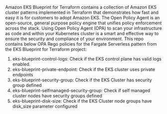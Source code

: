 Amazon EKS Blueprint for Terraform contains a collection of Amazon EKS cluster patterns implemented in Terraform that demonstrates how fast and easy it is for customers to adopt Amazon EKS. The Open Policy Agent is an open-source, general purpose policy engine that unifies policy enforcement across the stack. Using Open Policy Agent (OPA) to scan your infrastructure as code and within your Kubernetes cluster is a smart and effective way to ensure the security and compliance of your environment.
This repo contains below OPA Rego policies for the Fargate Serverless pattern from the EKS Blueprint for Terraform project:

1. eks-blueprint-control-logs: Check if the EKS control plane has valid logs enabled.
2. eks-blueprint-private-endpoint: Check if the EKS cluster uses private endpoints
3. eks-blueprint-security-group: Check if the EKS Cluster has security group defined
4. eks-blueprint-selfmanaged-security-group: Check if self managed cluster nodes have security groups defined
5. eks-blueprint-disk-size: Check if the EKS Cluster node groups have disk_size parameter configured
